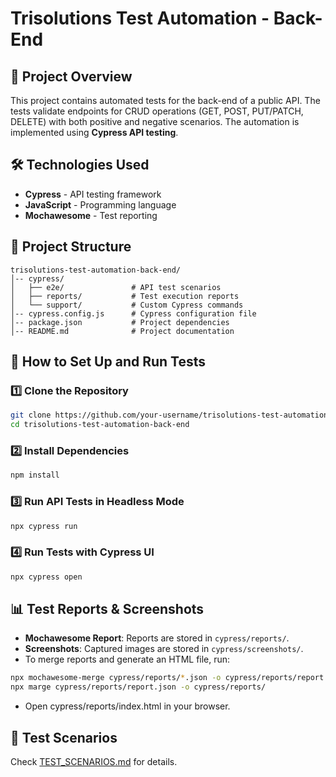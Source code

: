 # Trisolutions Test Automation - Back-End

## 📌 Project Overview
This project contains automated tests for the back-end of a public API. The tests validate endpoints for CRUD operations (GET, POST, PUT/PATCH, DELETE) with both positive and negative scenarios. The automation is implemented using **Cypress API testing**.

## 🛠️ Technologies Used
- **Cypress** - API testing framework
- **JavaScript** - Programming language
- **Mochawesome** - Test reporting

## 📂 Project Structure
```
trisolutions-test-automation-back-end/
│-- cypress/
│   ├── e2e/               # API test scenarios
│   ├── reports/           # Test execution reports
│   └── support/           # Custom Cypress commands
│-- cypress.config.js      # Cypress configuration file
│-- package.json           # Project dependencies
│-- README.md              # Project documentation
```

## 🚀 How to Set Up and Run Tests
### 1️⃣ Clone the Repository
```sh
git clone https://github.com/your-username/trisolutions-test-automation-back-end.git
cd trisolutions-test-automation-back-end
```

### 2️⃣ Install Dependencies
```sh
npm install
```

### 3️⃣ Run API Tests in Headless Mode
```sh
npx cypress run
```

### 4️⃣ Run Tests with Cypress UI
```sh
npx cypress open
```

## 📊 Test Reports & Screenshots
- **Mochawesome Report**: Reports are stored in `cypress/reports/`.
- **Screenshots**: Captured images are stored in `cypress/screenshots/`.
- To merge reports and generate an HTML file, run:
```sh
npx mochawesome-merge cypress/reports/*.json -o cypress/reports/report.json
npx marge cypress/reports/report.json -o cypress/reports/
```
- Open cypress/reports/index.html in your browser.

## 📜 Test Scenarios
Check [TEST_SCENARIOS.md](https://github.com/lariredivo/trisolutions-test-automation-front-end/blob/main/TEST_SCENARIOS.md) for details.
